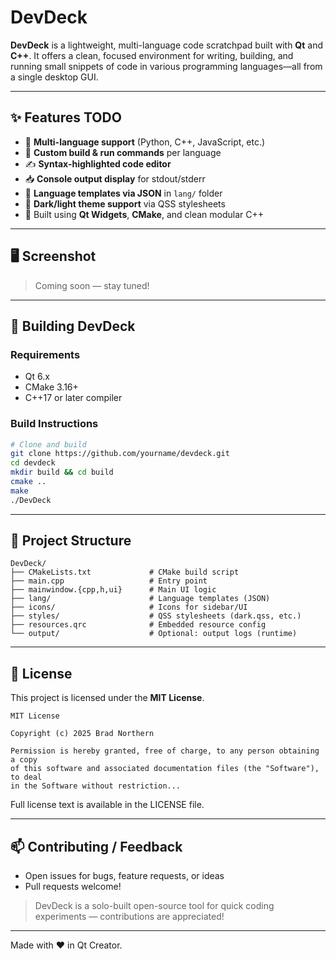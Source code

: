 # DevDeck

**DevDeck** is a lightweight, multi-language code scratchpad built with **Qt** and **C++**. It offers a clean, focused environment for writing, building, and running small snippets of code in various programming languages—all from a single desktop GUI.

---

## ✨ Features **TODO**

- 🧠 **Multi-language support** (Python, C++, JavaScript, etc.)
- 🧰 **Custom build & run commands** per language
- ✍️ **Syntax-highlighted code editor**
- 📥 **Console output display** for stdout/stderr
- 📂 **Language templates via JSON** in `lang/` folder
- 🎨 **Dark/light theme support** via QSS stylesheets
- 🧩 Built using **Qt Widgets**, **CMake**, and clean modular C++

---

## 🖥️ Screenshot

> Coming soon — stay tuned!

---

## 🔧 Building DevDeck

### Requirements

- Qt 6.x
- CMake 3.16+
- C++17 or later compiler

### Build Instructions

```bash
# Clone and build
git clone https://github.com/yourname/devdeck.git
cd devdeck
mkdir build && cd build
cmake ..
make
./DevDeck
```

---

## 📁 Project Structure

```
DevDeck/
├── CMakeLists.txt             # CMake build script
├── main.cpp                   # Entry point
├── mainwindow.{cpp,h,ui}      # Main UI logic
├── lang/                      # Language templates (JSON)
├── icons/                     # Icons for sidebar/UI
├── styles/                    # QSS stylesheets (dark.qss, etc.)
├── resources.qrc              # Embedded resource config
└── output/                    # Optional: output logs (runtime)
```

---

## 📜 License

This project is licensed under the **MIT License**.

```
MIT License

Copyright (c) 2025 Brad Northern

Permission is hereby granted, free of charge, to any person obtaining a copy
of this software and associated documentation files (the "Software"), to deal
in the Software without restriction...
```

Full license text is available in the LICENSE file.

---

## 📫 Contributing / Feedback

- Open issues for bugs, feature requests, or ideas
- Pull requests welcome!

> DevDeck is a solo-built open-source tool for quick coding experiments — contributions are appreciated!

---

Made with ❤️ in Qt Creator.

